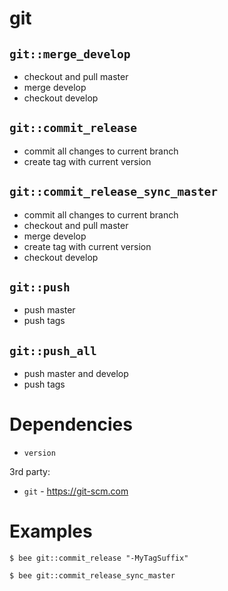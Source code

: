 git
===

`git::merge_develop`
--------------------
- checkout and pull master
- merge develop
- checkout develop

`git::commit_release`
---------------------
- commit all changes to current branch
- create tag with current version

`git::commit_release_sync_master`
---------------------------------
- commit all changes to current branch
- checkout and pull master
- merge develop
- create tag with current version
- checkout develop

`git::push`
-----------
- push master
- push tags

`git::push_all`
---------------
- push master and develop
- push tags


Dependencies
============
- `version`

3rd party:
- `git` - https://git-scm.com


Examples
========
```
$ bee git::commit_release "-MyTagSuffix"

$ bee git::commit_release_sync_master
```
